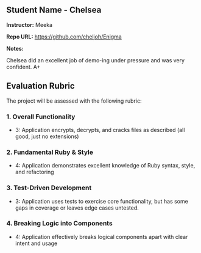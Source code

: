 ## Student Name - Chelsea

**Instructor:**
Meeka

**Repo URL:**
https://github.com/cheljoh/Enigma

**Notes:**

Chelsea did an excellent job of demo-ing under pressure and was very confident. A+

## Evaluation Rubric

The project will be assessed with the following rubric:

### 1. Overall Functionality

* 3: Application encrypts, decrypts, and cracks files as described
(all good, just no extensions)

### 2. Fundamental Ruby & Style

* 4:  Application demonstrates excellent knowledge of Ruby syntax, style, and refactoring

### 3. Test-Driven Development

* 3: Application uses tests to exercise core functionality, but has some gaps in coverage or leaves edge cases untested.

### 4. Breaking Logic into Components

* 4: Application effectively breaks logical components apart with clear intent and usage
